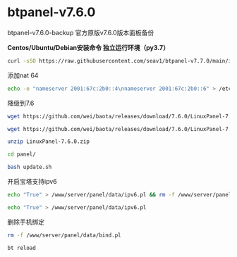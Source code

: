 # btpanel-v7.6.0
btpanel-v7.6.0-backup  官方原版v7.6.0版本面板备份

**Centos/Ubuntu/Debian安装命令 独立运行环境（py3.7）**

```Bash
curl -sSO https://raw.githubusercontent.com/seav1/btpanel-v7.7.0/main/install/install_panel.sh && bash install_panel.sh
```

添加nat 64
```Bash
echo -e "nameserver 2001:67c:2b0::4\nnameserver 2001:67c:2b0::6" > /etc/resolv.conf
```

降级到7.6
```Bash
wget https://github.com/wei/baota/releases/download/7.6.0/LinuxPanel-7.6.0.zip && unzip LinuxPanel-7.6.0.zip && bash ./panel/update.sh
```
```Bash
wget https://github.com/wei/baota/releases/download/7.6.0/LinuxPanel-7.6.0.zip
```
```Bash
unzip LinuxPanel-7.6.0.zip
```
```Bash
cd panel/
```

```Bash
bash update.sh
```

开启宝塔支持ipv6
```Bash
echo "True" > /www/server/panel/data/ipv6.pl && rm -f /www/server/panel/data/bind.pl && bt reload
```


```Bash
echo "True" > /www/server/panel/data/ipv6.pl
```

删除手机绑定
```Bash
rm -f /www/server/panel/data/bind.pl
```

```Bash
bt reload
```
